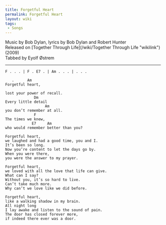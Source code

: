 ```yaml
---
title: Forgetful Heart
permalink: Forgetful Heart
layout: wiki
tags:
 - Songs
---
```


Music by Bob Dylan, lyrics by Bob Dylan and Robert Hunter  
Released on [Together Through Life](/wiki/Together Through Life "wikilink")
(2009)  
Tabbed by Eyolf Østrem

* * * * *

    F . . . | F . E7 . | Am . . . | . . .

       .      Am
    Forgetful heart,

    lost your power of recall.
                 Dm
    Every little detail
                      Am
    you don’t remember at all.
                 F
    The times we knew,
                E7     Am
    who would remember better than you?

    Forgetful heart,
    we laughed and had a good time, you and I.
    It’s been so long.
    Now you’re content to let the days go by.
    When you were there,
    you were the answer to my prayer.

    Forgetful heart,
    we loved with all the love that life can give.
    What can I say?
    Without you, it’s so hard to live.
    Can’t take much more.
    Why can’t we love like we did before.

    Forgetful heart,
    like a walking shadow in my brain.
    All night long
    I lay awake and listen to the sound of pain.
    The door has closed forever more,
    if indeed there ever was a door.
